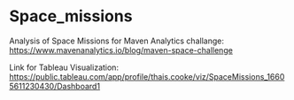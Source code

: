 # Space_missions
Analysis of Space Missions for Maven Analytics challange: https://www.mavenanalytics.io/blog/maven-space-challenge

Link for Tableau Visualization: https://public.tableau.com/app/profile/thais.cooke/viz/SpaceMissions_16605611230430/Dashboard1
